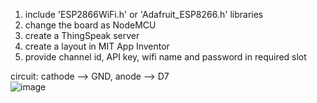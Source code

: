 
1. include 'ESP2866WiFi.h' or 'Adafruit_ESP8266.h' libraries
2. change the board as NodeMCU
3. create a ThingSpeak server
4. create a layout in MIT App Inventor
5. provide channel id, API key, wifi name and password in required slot

circuit: cathode --> GND, anode --> D7  
   ![image](https://github.com/tej-mahender/IoT/assets/148678239/690a719f-471d-456f-be2f-992bc77c606e)
